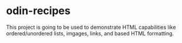 # odin-recipes

This project is going to be used to demonstrate HTML capabilities like ordered/unordered lists, imgages, links, and based HTML formatting. 